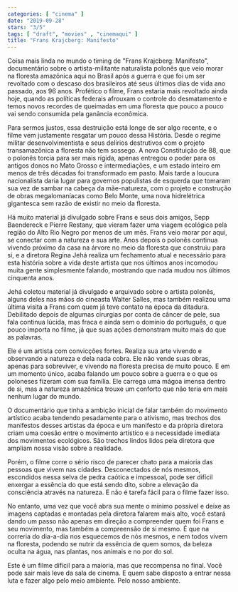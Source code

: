 ```yaml
---
categories: [ "cinema" ]
date: "2019-09-28"
stars: "3/5"
tags: [ "draft", "movies" , "cinemaqui" ]
title: "Frans Krajcberg: Manifesto"
---
```

Coisa mais linda no mundo o timing de "Frans Krajcberg: Manifesto", documentário sobre o artista-militante naturalista polonês que veio morar na floresta amazônica aqui no Brasil após a guerra e que foi um ser revoltado com o descaso dos brasileiros até seus últimos dias de vida ano passado, aos 96 anos. Profético o filme, Frans estaria mais revoltado ainda hoje, quando as políticas federais afrouxam o controle do desmatamento e temos novos recordes de queimadas em uma floresta que pouco a pouco vai sendo consumida pela ganância econômica.

Para sermos justos, essa destruição está longe de ser algo recente, e o filme vem justamente resgatar um pouco dessa História. Desde o regime militar desenvolvimentista e seus delírios destrutivos com o projeto transamazônica a floresta não tem sossego. A nova Constituição de 88, que o polonês torcia para ser mais rígida, apenas entregou o poder para os antigos donos no Mato Grosso e intermediações, e um estado inteiro em menos de três décadas foi transformado em pasto. Mais tarde a loucura nacionalista daria lugar para governos populistas de esquerda que tomaram sua vez de sambar na cabeça da mãe-natureza, com o projeto e construção de obras megalomaníacas como Belo Monte, uma nova hidrelétrica gigantesca sem razão de existir no meio da floresta.

Há muito material já divulgado sobre Frans e seus dois amigos, Sepp Baendereck e Pierre Restany, que vieram fazer uma viagem ecológica pela região do Alto Rio Negro por menos de um mês. Frans veio morar por aqui, se conectar com a natureza e sua arte. Anos depois o polonês continua vivendo próximo da casa na árvore no meio da floresta que construiu para si, e a diretora Regina Jehá realiza um fechamento atual e necessário para esta história sobre a vida deste artista que nos últimos anos incomodou muita gente simplesmente falando, mostrando que nada mudou nos últimos cinquenta anos.

Jehá coletou material já divulgado e arquivado sobre o artista polonês, alguns deles nas mãos do cineasta Walter Salles, mas também realizou uma última visita a Frans com quem já teve contato na época da ditadura. Debilitado depois de algumas cirurgias por conta de câncer de pele, sua fala continua lúcida, mas fraca e ainda sem o domínio do português, o que pouco importa no filme, já que suas ações demonstram muito mais do que as palavras.

Ele é um artista com convicções fortes. Realiza sua arte vivendo e observando a natureza e dela nada cobra. Ele não vende suas obras, apenas para sobreviver, e vivendo na floresta precisa de muito pouco. E em um momento único, acaba falando um pouco sobre a guerra e o que os poloneses fizeram com sua família. Ele carrega uma mágoa imensa dentro de si, mas a natureza amazônica trouxe um conforto que não teria em mais nenhum lugar do mundo.

O documentário que tinha a ambição inicial de falar também do movimento artístico acaba tendendo pesadamente para o ativismo, mas trechos dos manifestos desses artistas da época e um manifesto e da própria diretora criam uma coesão entre o movimento artístico e a necessidade imediata dos movimentos ecológicos. São trechos lindos lidos pela diretora que ampliam nossa visão sobre a realidade.

Porém, o filme corre o sério risco de parecer chato para a maioria das pessoas que vivem nas cidades. Desconectados de nós mesmos, escondidos nessa selva de pedra caótica e impessoal, pode ser difícil enxergar a essência do que está sendo dito, sobre a elevação da consciência através na natureza. E não é tarefa fácil para o filme fazer isso.

No entanto, uma vez que você abra sua mente o mínimo possível e deixe as imagens captadas e montadas pela diretora falarem mais alto, você estará dando um passo não apenas em direção a compreender quem foi Frans e seu movimento, mas também a compreensão de si mesmo. É que na correria do dia-a-dia nos esquecemos de nós mesmos, e nem todos vivem na floresta, podendo se nutrir da essência de quem somos, da beleza oculta na água, nas plantas, nos animais e no por do sol.

Este é um filme difícil para a maioria, mas que recompensa no final. Você pode sair mais leve da sala de cinema. E quem sabe disposto a entrar nessa luta e fazer algo pelo meio ambiente. Pelo nosso ambiente.
